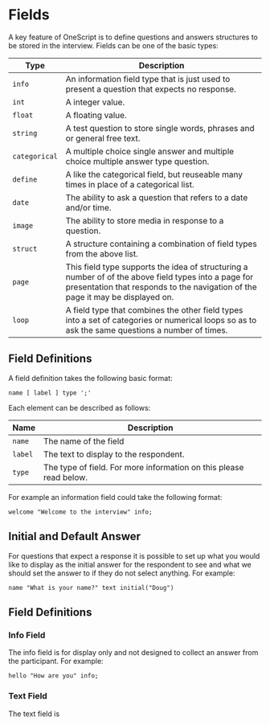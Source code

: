 # Fields
A key feature of OneScript is to define questions and answers structures to be stored in the interview. Fields can be one of the basic types:

Type | Description
---- | -----------
`info` | An information field type that is just used to present a question that expects no response.
`int` | A integer value.
`float` | A floating value.
`string` | A test question to store single words, phrases and or general free text.
`categorical` | A multiple choice single answer and multiple choice multiple answer type question.
`define` | A like the categorical field, but reuseable many times in place of a categorical list.
`date` | The ability to ask a question that refers to a date and/or time.
`image` | The ability to store media in response to a question.
`struct` | A structure containing a combination of field types from the above list.
`page` | This field type supports the idea of structuring a number of of the above field types into a page for presentation that responds to the navigation of the page it may be displayed on.
`loop` | A field type that combines the other field types into a set of categories or numerical loops so as to ask the same questions a number of times.

## Field Definitions
A field definition takes the following basic format:

```
name [ label ] type ';'
```
Each element can be described as follows:

Name | Description
---- | -----------
`name` | The name of the field
`label` | The text to display to the respondent.
`type` | The type of field. For more information on this please read below.


For example an information field could take the following format:

```
welcome "Welcome to the interview" info;
```

## Initial and Default Answer
For questions that expect a response it is possible to set up what you would like to display as the initial answer for the respondent to see and what we should set the answer to if they do not select anything. For example:

```
name "What is your name?" text initial("Doug")
```
## Field Definitions

### Info Field
The info field is for display only and not designed to collect an answer from the participant. For example:

```
hello "How are you" info;
```

### Text Field
The text field is


